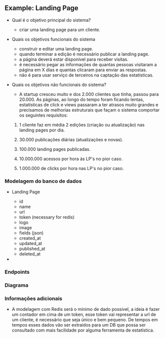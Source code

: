 ## Example: Landing Page

- Qual é o objetivo principal do sistema?
  - criar uma landing page para um cliente.
  
- Quais os objetivos funcionais do sistema
  - construir e editar uma landing page.
  - quando terminar a edição é necessário publicar a landing page.
  - a página deverá estar disponível para receber visitas.
  - é necessário pegar as informações de quantas pessoas visitaram a página em X dias e quantas clicaram para enviar as respostas.
  - não é para usar serviço de terceiros na captação das estatísticas.
- Quais os objetivos não funcionais do sistema?
  - A startup cresceu muito e dos 2.000 clientes que tinha, passou para 20.000. As páginas, ao longo do tempo foram ficando lentas, estatísticas de click e views passaram a ter atrasos muito grandes e precisamos de melhorias estruturais que façam o sistema comportar os seguintes requisitos:

  1. 1 cliente faz em média 2 edições (criação ou atualização) nas landing pages por dia.

  2. 30.000 publicações diárias (atualizações e novas).

  3. 100.000 landing pages publicadas.
   
  4. 10.000.000 acessos por hora às LP's no pior caso.

  5. 1.000.000 de clicks por hora nas LP's no pior caso.


### Modelagem do banco de dados

- Landing Page
  - id
  - name
  - url
  - token (necessary for redis)
  - logo
  - image
  - fields (json)
  - created_at
  - updated_at
  - published_at
  - deleted_at

- 

   
### Endpoints


### Diagrama


### Informações adicionais

- A modelagem com Redis será o mínimo de dado possível, a ideia é fazer um contador em cima de um token, esse token vai representar a url de um cliente, é necessário que seja único e bem pequeno. De tempos em tempos esses dados vão ser extraídos para um DB que possa ser consultado com mais facilidade por alguma ferramenta de estatística.